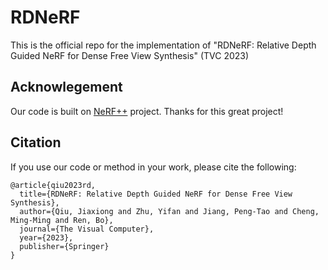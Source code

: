 # RDNeRF
This is the official repo for the implementation of "RDNeRF: Relative Depth Guided NeRF for Dense Free View Synthesis" (TVC 2023)

## Acknowlegement
Our code is built on [NeRF++](https://github.com/Kai-46/nerfplusplus) project. Thanks for this great project!

## Citation 
If you use our code or method in your work, please cite the following:
```
@article{qiu2023rd,
  title={RDNeRF: Relative Depth Guided NeRF for Dense Free View Synthesis},
  author={Qiu, Jiaxiong and Zhu, Yifan and Jiang, Peng-Tao and Cheng, Ming-Ming and Ren, Bo},
  journal={The Visual Computer},
  year={2023},
  publisher={Springer}
}
